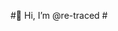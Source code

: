  #👋 Hi, I’m @re-traced #


<!---
re-traced/re-traced is a ✨ special ✨ repository because its `README.md` (this file) appears on your GitHub profile.
You can click the Preview link to take a look at your changes.
--->

